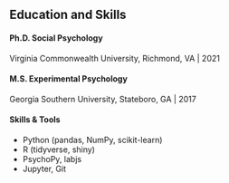 ## Education and Skills

#### Ph.D. Social Psychology
Virginia Commonwealth University, Richmond, VA | 2021

#### M.S. Experimental Psychology
Georgia Southern University, Stateboro, GA | 2017


#### Skills & Tools
* Python (pandas, NumPy, scikit-learn)
* R (tidyverse, shiny)
* PsychoPy, labjs
* Jupyter, Git 
